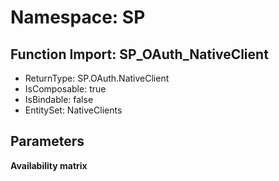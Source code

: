 # Namespace: SP

## Function Import: SP_OAuth_NativeClient

- ReturnType: SP.OAuth.NativeClient
- IsComposable: true
- IsBindable: false
- EntitySet: NativeClients

## Parameters

**Availability matrix**

